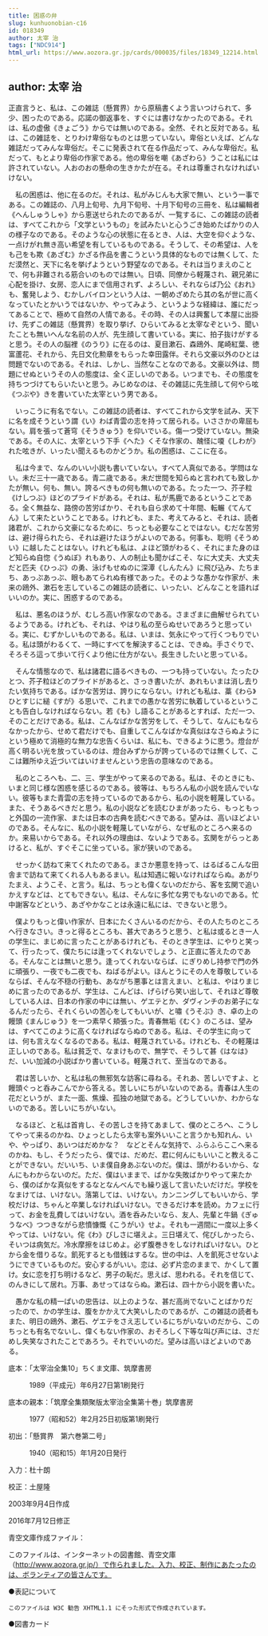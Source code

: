 ```yaml
---
title: 困惑の弁
slug: kunhuonobian-c16
id: 018349
author: 太宰 治
tags: ["NDC914"]
html_url: https://www.aozora.gr.jp/cards/000035/files/18349_12214.html
---
```


## author: 太宰 治

正直言うと、私は、この雑誌（懸賞界）から原稿書くよう言いつけられて、多少、困ったのである。応諾の御返事を、すぐには書けなかったのである。それは、私の虚傲《きょごう》からでは無いのである。全然、それと反対である。私は、この雑誌を、とりわけ卑俗なものとは思っていない。卑俗といえば、どんな雑誌だってみんな卑俗だ。そこに発表されて在る作品だって、みんな卑俗だ。私だって、もとより卑俗の作家である。他の卑俗を嘲《あざわら》うことは私には許されていない。人おのおの懸命の生きかたが在る。それは尊重されなければいけない。

　私の困惑は、他に在るのだ。それは、私がみじんも大家で無い、という一事である。この雑誌の、八月上旬号、九月下旬号、十月下旬号の三冊を、私は編輯者《へんしゅうしゃ》から恵送せられたのであるが、一覧するに、この雑誌の読者は、すべてこれから「文学というもの」を試みたいと心うごき始めたばかりの人の様子なのである。そのような心の状態に在るとき、人は、大空を仰ぐような、一点けがれ無き高い希望を有しているものである。そうして、その希望は、人をも己をも欺《あざむ》かざる作品を書こうという具体的なものでは無くして、ただ漠然と、天下に名を挙げようという野望なのである。それは当りまえのことで、何も非難される筋合いのものでは無い。日頃、同僚から軽蔑され、親兄弟に心配を掛け、女房、恋人にまで信用されず、よろしい、それならば乃公《おれ》も、奮発しよう、むかしバイロンという人は、一朝めざめたら其の名が世に高くなっていたとかいうではないか、やってみよう、というような経緯は、誰にだってあることで、極めて自然の人情である。その時、その人は興奮して本屋に出掛け、先ずこの雑誌（懸賞界）を取り挙げ、ひらいてみると太宰なぞという、聞いたことも無いへんな名前の人が、先生顔して書いている。実に、拍子抜けがすると思う。その人の脳裡《のうり》に在るのは、夏目漱石、森鴎外、尾崎紅葉、徳富蘆花、それから、先日文化勲章をもらった幸田露伴。それら文豪以外のひとは問題でないのである。それは、しかし、当然なことなのである。文豪以外は、問題にせぬというその人の態度は、全く正しいのである。いつまでも、その態度を持ちつづけてもらいたいと思う。みじめなのは、その雑誌に先生顔して何やら呟《つぶや》きを書いていた太宰という男である。

　いっこうに有名でない。この雑誌の読者は、すべてこれから文学を試み、天下に名を成そうという謂《い》わば青雲の志を持って居られる。いささかの卑屈もない。肩を張って蒼穹《そうきゅう》を仰いでいる。傷一つ受けていない。無染である。その人に、太宰という下手《へた》くそな作家の、醜怪に嗄《しわが》れた呟きが、いったい聞えるものかどうか。私の困惑は、ここに在る。

　私は今まで、なんのいい小説も書いていない。すべて人真似である。学問はない。未だ三十一歳である。青二歳である。未だ世間を知らぬと言われても致しかたが無い。何も、無い。誇るべきもの何も無いのである。たった一つ、芥子粒《けしつぶ》ほどのプライドがある。それは、私が馬鹿であるということである。全く無益な、路傍の苦労ばかり、それも自ら求めて十年間、転輾《てんてん》して来たということである。けれども、また、考えてみると、それは、読者諸君が、これから文豪になるために、ちっとも必要なことではない。むだな苦労は、避け得られたら、それは避けたほうがよいのである。何事も、聡明《そうめい》に越したことはない。けれども私は、よほど頭がわるく、それにまた身のほど知らぬ自惚《うぬぼ》れもあり、人の制止も聞かばこそ、なに大丈夫、大丈夫だと匹夫《ひっぷ》の勇、泳げもせぬのに深潭《しんたん》に飛び込み、たちまち、あっぷあっぷ、眼もあてられぬ有様であった。そのような愚かな作家が、未来の鴎外、漱石を志しているこの雑誌の読者に、いったい、どんなことを語ればいいのか。実に、困惑するのである。

　私は、悪名のほうが、むしろ高い作家なのである。さまざまに曲解せられているようである。けれども、それは、やはり私の至らぬせいであろうと思っている。実に、むずかしいものである。私は、いまは、気永にやって行くつもりでいる。私は頭がわるくて、一時にすべてを解決することは、できぬ。手さぐりで、そろそろ這って歩いて行くより他に仕方がない。長生きしたいと思っている。

　そんな情態なので、私は諸君に語るべきもの、一つも持っていない。たったひとつ、芥子粒ほどのプライドがあると、さっき書いたが、あれもいまは消し去りたい気持ちである。ばかな苦労は、誇りにならない。けれども私は、藁《わら》ひとすじに縋《すが》る思いで、これまでの愚かな苦労に執着しているということも告白しなければならない。若《も》し語ることがあるとすれば、ただ一つ、そのことだけである。私は、こんなばかな苦労をして、そうして、なんにもならなかったから、せめて君だけでも、自重してこんなばかな真似はなさらぬようにという極めて消極的な無力な忠告くらいは、私にも、できるように思う。燈台が高く明るい光を放っているのは、燈台みずからが誇っているのでは無くして、ここは難所ゆえ近づいてはいけませんという忠告の意味なのである。

　私のところへも、二、三、学生がやって来るのである。私は、そのときにも、いまと同じ様な困惑を感じるのである。彼等は、もちろん私の小説を読んでいない。彼等もまた青雲の志を持っているのであるから、私の小説を軽蔑している。また、そうあるべきだと思う。私の小説などを読むひまがあったら、もっともっと外国の一流作家、または日本の古典を読むべきである。望みは、高いほどよいのである。そんなに、私の小説を軽蔑していながら、なぜ私のところへ来るのか。来易いからである。それ以外の理由は、ないようである。玄関をがらっとあけると、私が、すぐそこに坐っている。家が狭いのである。

　せっかく訪ねて来てくれたのである。まさか悪意を持って、はるばるこんな田舎まで訪ねて来てくれる人もあるまい。私は知遇に報いなければならぬ。あがりたまえ、ようこそ、と言う。私は、ちっとも偉くないのだから、客を玄関で追いかえすなどは、とてもできない。私は、そんなに多忙な男でもないのである。忙中謝客などという、あざやかなことは永遠に私には、できないと思う。

　僕よりもっと偉い作家が、日本にたくさんいるのだから、その人たちのところへ行きなさい。きっと得るところも、甚大であろうと思う、と私は或るとき一人の学生に、まじめに言ったことがあるけれども、そのとき学生は、にやりと笑って、行ったって、僕たちには逢ってくれないでしょう、と正直に答えたのである。そんなことは無いと思う。逢ってくれないならば、にぎりめし持参で門の外に頑張り、一夜でも二夜でも、ねばるがよい。ほんとうにその人を尊敬しているならば、そんな不穏の行動も、あながち悪事とは言えまい、と私は、やはりまじめに言ったのであるが、学生は、こんどは、げらげら笑い出して、それほど尊敬している人は、日本の作家の中には無い、ゲエテとか、ダヴィンチのお弟子になるんだったら、それくらいの苦心をしてもいいが、と嘯《うそぶ》き、卓の上の饅頭《まんじゅう》を一つ素早く頬張った。青春無垢《むく》のころは、望みは、すべてこのように高くなければならぬのである。私は、その学生に向っては、何も言えなくなるのである。私は、軽蔑されている。けれども、その軽蔑は正しいのである。私は貧乏で、なまけもので、無学で、そうして甚《はなは》だ、いい加減の小説ばかり書いている。軽蔑されて、至当なのである。

　君は苦しいか、と私は私の無邪気な訪客に尋ねる。それあ、苦しいですよ、と饅頭ぐっと呑みこんでから答える。苦しいにちがいないのである。青春は人生の花だというが、また一面、焦燥、孤独の地獄である。どうしていいか、わからないのである。苦しいにちがいない。

　なるほど、と私は首肯し、その苦しさを持てあまして、僕のところへ、こうしてやって来るのかね、ひょっとしたら太宰も案外いいこと言うかも知れん、いや、やっぱり、あいつはだめかな？　などとそんな気持で、ふらふらここへ来るのかね、もし、そうだったら、僕では、だめだ、君に何んにもいいこと教えることができない。だいいち、いま僕自身あぶないのだ。僕は、頭がわるいから、なんにもわからないのだ。ただ、僕はいままで、ばかな失敗ばかりやって来たから、僕のばかな真似をするなとなんべんでも繰り返して言いたいだけだ。学校をなまけては、いけない。落第しては、いけない。カンニングしてもいいから、学校だけは、ちゃんと卒業しなければいけない。できるだけ本を読め。カフェに行って、お金を乱費してはいけない。酒を呑みたいなら、友人、先輩と牛鍋《ぎゅうなべ》つつきながら悲憤慷慨《こうがい》せよ。それも一週間に一度以上多くやっては、いけない。侘《わ》びしさに堪えよ。三日堪えて、侘びしかったら、そいつは病気だ。冷水摩擦をはじめよ。必ず腹巻きをしなければいけない。ひとから金を借りるな。飢死するとも借銭はするな。世の中は、人を飢死させないようにできているものだ。安心するがいい。恋は、必ず片恋のままで、かくして置け。女に恋を打ち明けるなど、男子の恥だ。思えば、思われる。それを信じて、のんきにして居れ。万事、あせってはならぬ。漱石は、四十から小説を書いた。

　愚かな私の精一ぱいの忠告は、以上のような、甚だ高尚でないことばかりだったので、かの学生は、腹をかかえて大笑いしたのであるが、この雑誌の読者もまた、明日の鴎外、漱石、ゲエテをさえ志しているにちがいないのだから、このちっとも有名でないし、偉くもない作家の、おそろしく下等な叫び声には、さだめし失笑なされたことであろう。それでいいのだ。望みは高いほどよいのである。













底本：「太宰治全集10」ちくま文庫、筑摩書房

　　　1989（平成元）年6月27日第1刷発行

底本の親本：「筑摩全集類聚版太宰治全集第十巻」筑摩書房

　　　1977（昭和52）年2月25日初版第1刷発行

初出：「懸賞界　第六巻第二号」

　　　1940（昭和15）年1月20日発行

入力：杜十朗

校正：土屋隆

2003年9月4日作成

2016年7月12日修正

青空文庫作成ファイル：

このファイルは、インターネットの図書館、青空文庫（http://www.aozora.gr.jp/）で作られました。入力、校正、制作にあたったのは、ボランティアの皆さんです。











●表記について


	このファイルは W3C 勧告 XHTML1.1 にそった形式で作成されています。







●図書カード